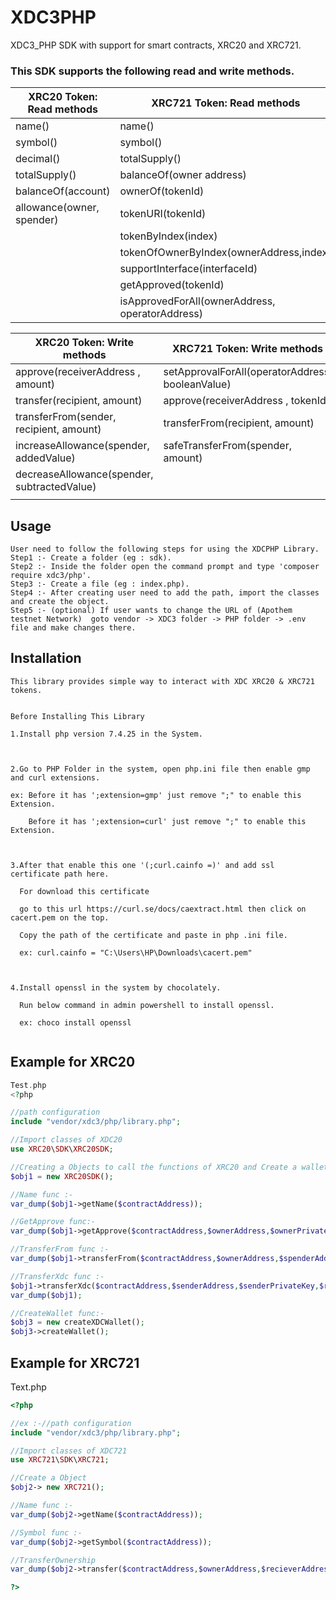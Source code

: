 # XDC3PHP

XDC3_PHP SDK with support for smart contracts, XRC20 and XRC721.

### This SDK supports the following read and write methods.

  |    XRC20 Token: Read methods                     |         XRC721 Token: Read methods                       |
  |             ---                                  |                        ---                               | 
  |     name()                                       |          name()                                          |
  |     symbol()                                     |          symbol()                                        |
  |     decimal()                                    |          totalSupply()                                   |
  |     totalSupply()                                |          balanceOf(owner address)                        |
  |     balanceOf(account)                           |          ownerOf(tokenId)                                |
  |     allowance(owner, spender)                    |          tokenURI(tokenId)                               |
  |                                                  |          tokenByIndex(index)                             |
  |                                                  |          tokenOfOwnerByIndex(ownerAddress,index)         |
  |                                                  |          supportInterface(interfaceId)                   |
  |                                                  |          getApproved(tokenId)                            |
  |                                                  |          isApprovedForAll(ownerAddress, operatorAddress) | 
                                            
                                            
                                            
  |    XRC20 Token: Write methods                    |          XRC721 Token: Write methods                     |
  |            ---                                   |                       ---                                |
  |      approve(receiverAddress , amount)           |          setApprovalForAll(operatorAddress, booleanValue)|
  |      transfer(recipient, amount)                 |          approve(receiverAddress , tokenId)              |
  |      transferFrom(sender, recipient, amount)     |          transferFrom(recipient, amount)                 | 
  |      increaseAllowance(spender, addedValue)      |          safeTransferFrom(spender, amount)               |
  |      decreaseAllowance(spender, subtractedValue) |                                                          |  
  |                                                  |                                                          |

                                                          
##  Usage
```
User need to follow the following steps for using the XDCPHP Library.
Step1 :- Create a folder (eg : sdk).
Step2 :- Inside the folder open the command prompt and type 'composer require xdc3/php'.
Step3 :- Create a file (eg : index.php).
Step4 :- After creating user need to add the path, import the classes and create the object.
Step5 :- (optional) If user wants to change the URL of (Apothem testnet Network)  goto vendor -> XDC3 folder -> PHP folder -> .env file and make changes there.
```

## Installation

```
This library provides simple way to interact with XDC XRC20 & XRC721 tokens.


Before Installing This Library

1.Install php version 7.4.25 in the System.



2.Go to PHP Folder in the system, open php.ini file then enable gmp and curl extensions.

ex: Before it has ';extension=gmp' just remove ";" to enable this Extension.

    Before it has ';extension=curl' just remove ";" to enable this Extension.



3.After that enable this one '(;curl.cainfo =)' and add ssl certificate path here.

  For download this certificate

  go to this url https://curl.se/docs/caextract.html then click on cacert.pem on the top.

  Copy the path of the certificate and paste in php .ini file.

  ex: curl.cainfo = "C:\Users\HP\Downloads\cacert.pem"



4.Install openssl in the system by chocolately.

  Run below command in admin powershell to install openssl.

  ex: choco install openssl
      
```

## Example for XRC20
```php
Test.php
<?php

//path configuration
include "vendor/xdc3/php/library.php";

//Import classes of XDC20
use XRC20\SDK\XRC20SDK;

//Creating a Objects to call the functions of XRC20 and Create a wallet for the User
$obj1 = new XRC20SDK();

//Name func :-
var_dump($obj1->getName($contractAddress));

//GetApprove func:-
var_dump($obj1->getApprove($contractAddress,$ownerAddress,$ownerPrivateKey,$spenderAddress,$tokenAmount));

//TransferFrom func :-
var_dump($obj1->transferFrom($contractAddress,$ownerAddress,$spenderAddress,$spenderPrivateKey,$recieverAddress,$tokenAmount));

//TransferXdc func :-
$obj1->transferXdc($contractAddress,$senderAddress,$senderPrivateKey,$recieverAddress,$xdcAmount);
var_dump($obj1);

//CreateWallet func:-
$obj3 = new createXDCWallet();
$obj3->createWallet();
```

## Example for XRC721
Text.php
```php 
<?php

//ex :-//path configuration
include "vendor/xdc3/php/library.php";

//Import classes of XDC721
use XRC721\SDK\XRC721;

//Create a Object
$obj2-> new XRC721();

//Name func :-
var_dump($obj2->getName($contractAddress));

//Symbol func :-
var_dump($obj2->getSymbol($contractAddress));

//TransferOwnership
var_dump($obj2->transfer($contractAddress,$ownerAddress,$recieverAddress,$tokenId,$approvedPrivateKey));

?>
```

